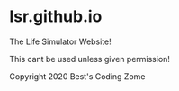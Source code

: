 # lsr.github.io
The Life Simulator Website!

This cant be used unless given permission!

Copyright 2020 Best's Coding Zome
